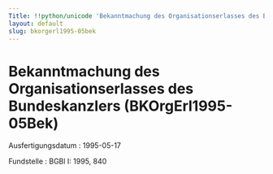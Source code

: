 ```yaml
---
Title: !!python/unicode 'Bekanntmachung des Organisationserlasses des Bundeskanzlers'
layout: default
slug: bkorgerl1995-05bek
---
```


# Bekanntmachung des Organisationserlasses des Bundeskanzlers (BKOrgErl1995-05Bek)

Ausfertigungsdatum
:   1995-05-17

Fundstelle
:   BGBl I: 1995, 840

